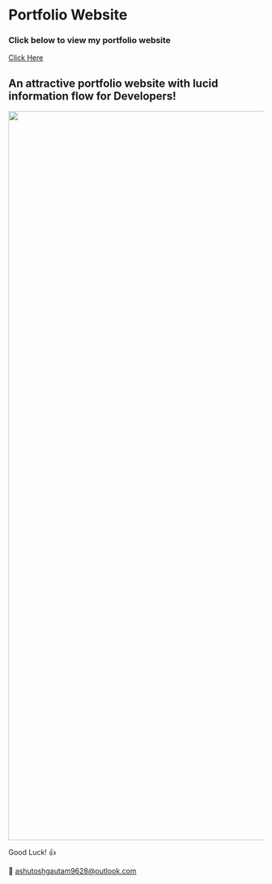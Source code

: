 # Portfolio Website

### Click below to view my portfolio website
[Click Here](https://altruisticdream.github.io/)

## An attractive portfolio website with lucid information flow for Developers!


<p align="center"> 
  <kbd>
  	<a href="https://altruisticdream.github.io/" target="_blank">
		<img width="1440" alt="profileimage" src="https://user-images.githubusercontent.com/63090622/168461833-519f7b00-abf1-4a2a-bdc2-3ca49e4286e9.png">
	</a>
  </kbd>
</p>

Good Luck! :+1: 

:e-mail: ashutoshgautam9628@outlook.com


